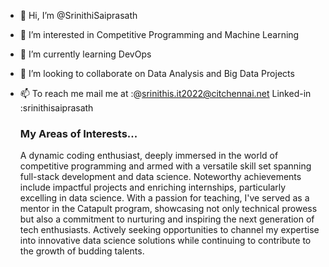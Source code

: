 - 👋 Hi, I’m @SrinithiSaiprasath
- 👀 I’m interested in Competitive Programming and Machine Learning
- 🌱 I’m currently learning DevOps
- 💞️ I’m looking to collaborate on Data Analysis and Big Data Projects
- 📫 To reach me mail me at :@srinithis.it2022@citchennai.net  Linked-in :srinithisaiprasath


   <h3>My Areas of Interests...</h3>
   <p>A dynamic coding enthusiast, deeply immersed in the world of competitive programming and armed with a versatile skill set spanning full-stack development and data science. Noteworthy achievements include impactful projects and enriching internships, particularly excelling in data science. With a passion for teaching, I've served as a mentor in the Catapult program, showcasing not only technical prowess but also a commitment to nurturing and inspiring the next generation of tech enthusiasts. Actively seeking opportunities to channel my expertise into innovative data science solutions while continuing to contribute to the growth of budding talents.</p>

<!---
SrinithiSaiprasath/SrinithiSaiprasath is a ✨ special ✨ repository because its `README.md` (this file) appears on your GitHub profile.
You can click the Preview link to take a look at your changes.
--->


